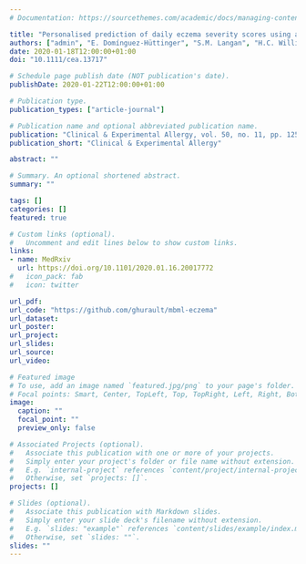 ```yaml
---
# Documentation: https://sourcethemes.com/academic/docs/managing-content/

title: "Personalised prediction of daily eczema severity scores using a mechanistic machine learning model"
authors: ["admin", "E. Domínguez-Hüttinger", "S.M. Langan", "H.C. Williams", "R.J. Tanaka"]
date: 2020-01-18T12:00:00+01:00
doi: "10.1111/cea.13717"

# Schedule page publish date (NOT publication's date).
publishDate: 2020-01-22T12:00:00+01:00

# Publication type.
publication_types: ["article-journal"]

# Publication name and optional abbreviated publication name.
publication: "Clinical & Experimental Allergy, vol. 50, no. 11, pp. 1258–1266"
publication_short: "Clinical & Experimental Allergy"

abstract: ""

# Summary. An optional shortened abstract.
summary: ""

tags: []
categories: []
featured: true

# Custom links (optional).
#   Uncomment and edit lines below to show custom links.
links:
- name: MedRxiv
  url: https://doi.org/10.1101/2020.01.16.20017772
#   icon_pack: fab
#   icon: twitter

url_pdf:
url_code: "https://github.com/ghurault/mbml-eczema"
url_dataset:
url_poster:
url_project:
url_slides:
url_source:
url_video:

# Featured image
# To use, add an image named `featured.jpg/png` to your page's folder. 
# Focal points: Smart, Center, TopLeft, Top, TopRight, Left, Right, BottomLeft, Bottom, BottomRight.
image:
  caption: ""
  focal_point: ""
  preview_only: false

# Associated Projects (optional).
#   Associate this publication with one or more of your projects.
#   Simply enter your project's folder or file name without extension.
#   E.g. `internal-project` references `content/project/internal-project/index.md`.
#   Otherwise, set `projects: []`.
projects: []

# Slides (optional).
#   Associate this publication with Markdown slides.
#   Simply enter your slide deck's filename without extension.
#   E.g. `slides: "example"` references `content/slides/example/index.md`.
#   Otherwise, set `slides: ""`.
slides: ""
---
```

